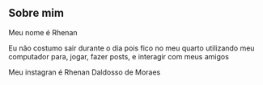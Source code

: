 ## Sobre mim
Meu nome é Rhenan

Eu não costumo sair durante o dia pois fico no meu quarto utilizando meu computador para, jogar, fazer posts, e interagir com meus amigos

Meu instagran é Rhenan Daldosso de Moraes 
